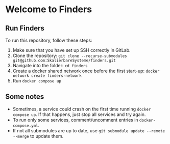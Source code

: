 # Welcome to Finders


## Run Finders

To run this repository, follow these steps:

1. Make sure that you have set up SSH correctly in GitLab.
2. Clone the repository: `git clone --recurse-submodules git@github.com:SkalierbareSysteme/finders.git`
3. Navigate into the folder: `cd finders`
4. Create a docker shared network once before the first start-up: `docker network create finders-network`
5. Run `docker compose up`

## Some notes

- Sometimes, a service could crash on the first time running `docker compose up`. If that happens, just stop all services and try again.
- To run only some services, comment/uncomment entries in `docker-compose.yml`.
- If not all submodules are up to date, use `git submodule update --remote --merge` to update them.
